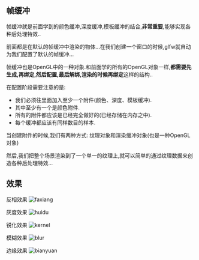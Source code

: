 
## 帧缓冲

帧缓冲就是前面学到的颜色缓冲,深度缓冲,模板缓冲的结合,**非常重要**,能够实现各种后处理特效..

前面都是在默认的帧缓冲中渲染的物体...在我们创建一个窗口的时候,glfw就自动为我们配置了默认的帧缓冲...

帧缓冲也是OpenGL中的一种对象.和前面学的所有的OpenGL对象一样,**都需要先生成,再绑定,然后配置,最后解绑,渲染的时候再绑定**这样的结构..

在配置阶段需要注意的是:

* 我们必须往里面加入至少一个附件(颜色、深度、模板缓冲).
* 其中至少有一个是颜色附件.
* 所有的附件都应该是已经完全做好的(已经存储在内存之中).
* 每个缓冲都应该有同样数目的样本.

当创建附件的时候,我们有两种方式: 纹理对象和渲染缓冲对象(也是一种OpenGL对象)


然后,我们把整个场景渲染到了一个单一的纹理上,就可以简单的通过纹理数据来创造各种后处理特效...

## 效果

反相效果
![faxiang](https://img3.doubanio.com/view/photo/photo/public/p2372345201.jpg)

灰度效果
![huidu](https://img3.doubanio.com/view/photo/photo/public/p2372345202.jpg)

锐化效果
![kernel](https://img1.doubanio.com/view/photo/photo/public/p2372345199.jpg)

模糊效果
![blur](https://img3.doubanio.com/view/photo/photo/public/p2372345203.jpg)

边缘效果
![bianyuan](https://img3.doubanio.com/view/photo/photo/public/p2372345204.jpg)


